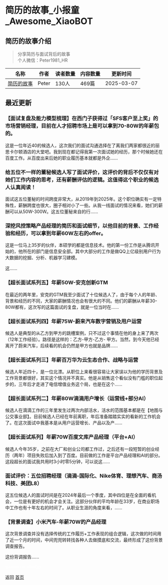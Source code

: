 # 简历的故事_小报童_Awesome_XiaoBOT

## 简历的故事介绍
> 分享简历与面试背后的故事    
个人微信：Peter1981_HR  
  


|名称|作者|读者数量|内容数量|更新时间|
|---|---|---|---|---|
|[简历的故事](https://xiaobot.net/p/Peter1981_HR?refer=0b133df9-27dc-423b-8101-639049001c13)|Peter|130人|469篇|2025-03-07|

## 最近更新
### 【面试复盘及能力模型梳理】在西门子获得过「SFS客户至上奖」的市场营销经理，目前在人才招聘市场上是可以拿到70-80W的年薪包的。

这是一位年近40的候选人，这次我们的面试沟通选择在了离我们两家都很近的丽思卡尔顿酒店的大堂吧。我到现在都记得我第一次面试她的经历，那个时候她还在百度工作。从百度出来后她的职业履历基本就都是外企......

### 给五位不一样的董秘候选人写了面试评价，这评价的背后不仅仅有对她们工作内容的思考，还有薪酬评估的逻辑。这值得这个职业的候选人认真阅读！

面试这五位董秘的时间跨度非常大，从2019年到2025年。这个职位确实有一定特殊性，薪酬跨度也很大，圈子相对小了一些。从我一线面试的情况来看，她们的薪酬可以从50W-300W。这五位董秘来自的行......

### 深挖风控策略产品经理的简历和面试细节，以他目前的背景、工作经验和经历，可以拿到年薪60W左右的offer。

这是一位马上35岁的伙伴，本硕学的都是信息技术。他的第一份工作是从腾讯开始的，他所在的部门是信息安全部。其中大部分的工作是做QQ上亿级别用户行为大数据的挖掘、分析、机器学习建模。

这......

### 【超长面试系列五】年薪50W-安克创新GTM

在最近的两年里，安克的GTM我至少面试了十位候选人了，由于每个人的年龄、背景和经历的不同，大家的薪酬情况也会有很大的不同。他们的薪酬从年薪30-80W都有，这次写的这篇面试的复盘，就是一位当时在......

### 【超长面试系列四】年薪75W-蔚来汽车数字营销及用户运营

候选人是典型的从乙方到甲方的跳槽案例，只不过这个事情在他的身上来了两次（12年工作经验）。路径是这样的：乙方-甲方-乙方-
甲方。当然，到今天他已经离开了蔚来汽车，后续看的机会仍然是甲方也就是品牌......

### 【超长面试系列三】年薪百万华为云生态合作、战略与运营

候选人年近四十，是一位北漂。从职位上来看很容易让大家误以为他的学历背景及工作背景都很好，其实这个情况并不真实。他是从销售这个看似没有门槛的职位起步的，三年后才走进了电信增值业务这个局，也是在这个......

### 【超长面试系列二】年薪80W滴滴用户增长（运营线+部分AI）

候选人在滴滴工作的三年里发生过两次内部活水，活水的范围基本都是在【地图与公交事业部】。目前候选人已经在年前离职，年后准备踏踏实实的看新的工作机会了。在这次面试中我基本是从用户运营增长、产品以及产......

### 【超长面试系列】年薪70W百度文库产品经理（平台+AI）

候选人今年35岁，之前在大厂和创业公司都工作过，之后还有一段短暂的创业经历（两年）项目失败后加入到了百度。目前做的工作是平台产品经理和AI的部分。这段超长的面试我共用时3小时零5分钟，可以说这......

### 面试评价：五位招聘经理（滴滴-国际化、Nike体育、理想汽车、商汤科技、美团L8）

这五位候选人的面试时间是在2024年最后一个季度，其中四位是在全面的看机会，一位是有更好的机会才会关注。这部分伙伴的平均年龄在33岁，在商业职场中工作也有十年左右的时间了。从职业生涯的角度来看，......

### 【背景调查】小米汽车-年薪70W的产品经理

这次背景调查并没有选择传统的工作履历+工作表现的组合逻辑，这次做的时间用了近一个月的时间，中间兜兜转转找各种人去做摸底和交流，最终形成了这份背景调查报告。

这份背调报告......


<a href="https://github.com/Reno9527/awesome-xiaobot" style="color: white; text-decoration: none;">awesome-xiaobot</a>

返回 [首页](../README.md)

